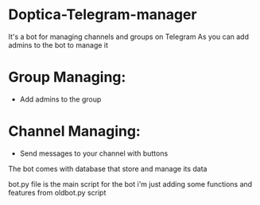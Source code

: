 # Doptica-Telegram-manager

It's a bot for managing channels and groups on Telegram 
As you can add admins to the bot to manage it

# Group Managing:
- Add admins to the group

# Channel Managing:
- Send messages to your channel with buttons

The bot comes with database that store and manage its data

bot.py file is the main script for the bot 
i'm just adding some functions and features from oldbot.py script 
